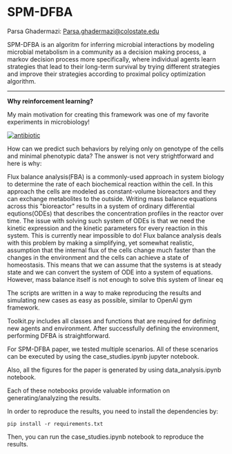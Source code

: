 # SPM-DFBA

Parsa Ghadermazi: Parsa.ghadermazi@colostate.edu

SPM-DFBA is an algoritm for inferring microbial interactions by modeling microbial metabolism in a community as a decision making process, a markov decision process more specifically, where individual agents learn strategies that lead to their long-term survival by trying different strategies and improve their strategies according to proximal policy optimization algorithm.

------------
**Why reinforcement learning?**

My main motivation for creating this framework was one of my favorite experiments in microbiology!

[![antibiotic](https://img.youtube.com/vi/plVk4NVIUh8/0.jpg)](https://youtu.be/plVk4NVIUh8)

How can we predict such behaviors by relying only on genotype of the cells and minimal phenotypic data? The answer is not very strightforward and here is why:

Flux balance analysis(FBA) is a commonly-used approach in system biology to determine the rate of each biochemical reaction within the cell. In this approach the cells are modeled as constant-volume bioreactors and they can exchange metabolites to the outside. Writing mass balance equations across this "bioreactor" results in a system of ordinary differential equtions(ODEs) that describes the concentration profiles in the reactor over time. The issue with solving such system of ODEs is that we need the kinetic expression and the kinetic parameters for every reaction in this system. This is currently near impossible to do! Flux balance analysis deals with this problem by making a simplifying, yet somewhat realistic, assumption that the internal flux of the cells change much faster than the changes in the environment and the cells can achieve a state of homeostasis. This means that we can assume that the systems is at steady state and we can convert the system of ODE into a system of equations. However, mass balance itself is not enough to solve this system of linear eq


The scripts are written in a way to make reproducing the results and simulating new cases as easy as possible, similar to OpenAI gym framework. 

Toolkit.py includes all classes and functions that are required for defining new agents and environment. After successfully defining the environment, performing DFBA is straightforward. 

For SPM-DFBA paper, we tested multiple scenarios. All of these scenarios can be executed by using the case_studies.ipynb jupyter notebook. 

Also, all the figures for the paper is generated by using data_analysis.ipynb notebook. 

Each of these notebooks provide valuable information on generating/analyzing the results.

In order to reproduce the results, you need to install the dependencies by:

```
pip install -r requirements.txt

```

Then, you can run the case_studies.ipynb notebook to reproduce the results.

